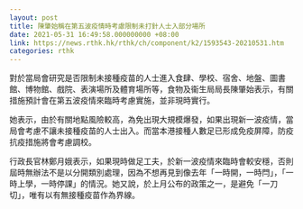 ```yaml
---
layout: post
title: 陳肇始稱在第五波疫情時考慮限制未打針人士入部分場所
date: 2021-05-31 16:49:58.000000000 +08:00
link: https://news.rthk.hk/rthk/ch/component/k2/1593543-20210531.htm
categories: rthk
---
```


對於當局會研究是否限制未接種疫苗的人士進入食肆、學校、宿舍、地盤、圖書館、博物館、戲院、表演場所及體育場所等，食物及衞生局局長陳肇始表示，有關措施預計會在第五波疫情來臨時考慮實施，並非現時實行。

她表示，由於有關地點風險較高，為免出現大規模爆發，如果出現新一波疫情，當局會考慮不讓未接種疫苗的人士出入。而當本港接種人數足已形成免疫屏障，防疫抗疫措施將會考慮調校。

行政長官林鄭月娥表示，如果現時做足工夫，於新一波疫情來臨時會較安穩，否則屆時無辦法不是以分開類別處理，因為不想再見到像去年「一時開，一時閂」，「一時上學，一時停課」的情況。她又說，於上月公布的政策之一，是避免「一刀切」，唯有以有無接種疫苗作為界線。
